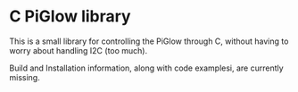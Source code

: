 C PiGlow library
================

This is a small library for controlling the PiGlow through C, without having to worry about handling I2C (too much).

Build and Installation information, along with code examplesi, are currently missing.
